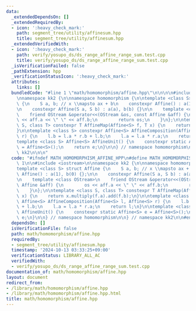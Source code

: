 ```yaml
---
data:
  _extendedDependsOn: []
  _extendedRequiredBy:
  - icon: ':heavy_check_mark:'
    path: segment_tree/utility/affinesum.hpp
    title: segment_tree/utility/affinesum.hpp
  _extendedVerifiedWith:
  - icon: ':heavy_check_mark:'
    path: verify/yosupo_ds/ds_range_affine_range_sum.test.cpp
    title: verify/yosupo_ds/ds_range_affine_range_sum.test.cpp
  _isVerificationFailed: false
  _pathExtension: hpp
  _verificationStatusIcon: ':heavy_check_mark:'
  attributes:
    links: []
  bundledCode: "#line 1 \"math/homomorphism/affine.hpp\"\n\n\n\n#include <iostream>\n\
    \nnamespace kk2 {\n\nnamespace homomorphism {\n\ntemplate <class S> struct Affine\
    \ {\n    S a, b; // x \\mapsto ax + b\n    constexpr Affine() : a(1), b(0) {};\n\
    \n    constexpr Affine(S a, S b) : a(a), b(b) {}\n\n    template <class OStream>\n\
    \    friend OStream &operator<<(OStream &os, const Affine &aff) {\n        os\
    \ << aff.a << \" \" << aff.b;\n        return os;\n    }\n};\n\ntemplate <class\
    \ S, class T> constexpr T AffineMap(Affine<S> f, T x) {\n    return x.multiply(f.a).add(f.b);\n\
    }\n\ntemplate <class S> constexpr Affine<S> AffineComposition(Affine<S> l, Affine<S>\
    \ r) {\n    l.b = l.a * r.b + l.b;\n    l.a = l.a * r.a;\n    return l;\n}\n\n\
    template <class S> Affine<S> AffineUnit() {\n    constexpr static Affine<S> e\
    \ = Affine<S>();\n    return e;\n}\n\n} // namespace homomorphism\n\n} // namespace\
    \ kk2\n\n\n"
  code: "#ifndef MATH_HOMOMORPHISM_AFFINE_HPP\n#define MATH_HOMOMORPHISM_AFFINE_HPP\
    \ 1\n\n#include <iostream>\n\nnamespace kk2 {\n\nnamespace homomorphism {\n\n\
    template <class S> struct Affine {\n    S a, b; // x \\mapsto ax + b\n    constexpr\
    \ Affine() : a(1), b(0) {};\n\n    constexpr Affine(S a, S b) : a(a), b(b) {}\n\
    \n    template <class OStream>\n    friend OStream &operator<<(OStream &os, const\
    \ Affine &aff) {\n        os << aff.a << \" \" << aff.b;\n        return os;\n\
    \    }\n};\n\ntemplate <class S, class T> constexpr T AffineMap(Affine<S> f, T\
    \ x) {\n    return x.multiply(f.a).add(f.b);\n}\n\ntemplate <class S> constexpr\
    \ Affine<S> AffineComposition(Affine<S> l, Affine<S> r) {\n    l.b = l.a * r.b\
    \ + l.b;\n    l.a = l.a * r.a;\n    return l;\n}\n\ntemplate <class S> Affine<S>\
    \ AffineUnit() {\n    constexpr static Affine<S> e = Affine<S>();\n    return\
    \ e;\n}\n\n} // namespace homomorphism\n\n} // namespace kk2\n\n#endif // MATH_HOMOMORPHISM_AFFINE_HPP\n"
  dependsOn: []
  isVerificationFile: false
  path: math/homomorphism/affine.hpp
  requiredBy:
  - segment_tree/utility/affinesum.hpp
  timestamp: '2024-10-13 03:33:25+09:00'
  verificationStatus: LIBRARY_ALL_AC
  verifiedWith:
  - verify/yosupo_ds/ds_range_affine_range_sum.test.cpp
documentation_of: math/homomorphism/affine.hpp
layout: document
redirect_from:
- /library/math/homomorphism/affine.hpp
- /library/math/homomorphism/affine.hpp.html
title: math/homomorphism/affine.hpp
---
```

